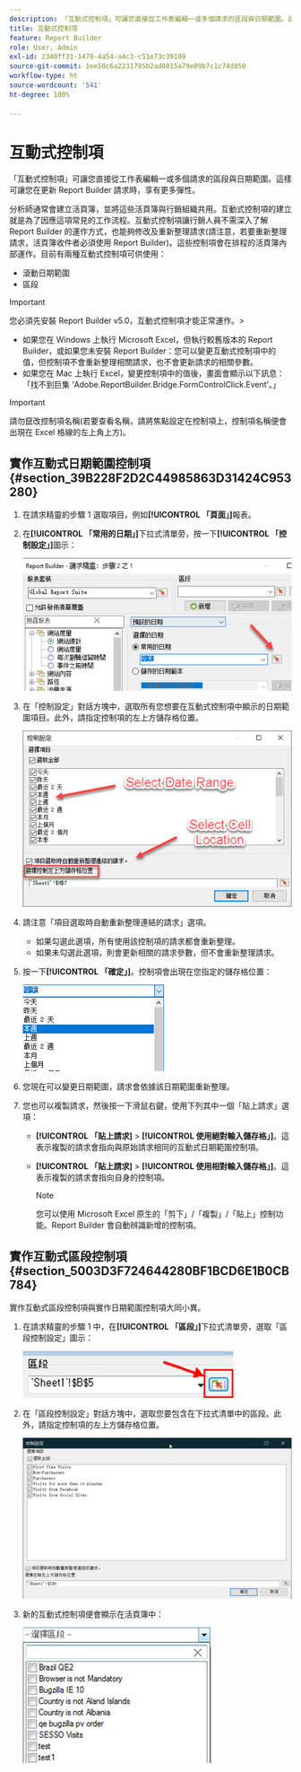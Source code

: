 ```yaml
---
description: 「互動式控制項」可讓您直接從工作表編輯一或多個請求的區段與日期範圍。這樣可讓您在更新 Report Builder 請求時，享有更多彈性。
title: 互動式控制項
feature: Report Builder
role: User, Admin
exl-id: 2340ff31-1478-4a54-a4c3-c51e73c39109
source-git-commit: 1ee50c6a2231795b2ad0015a79e09b7c1c74d850
workflow-type: ht
source-wordcount: '541'
ht-degree: 100%

---
```


# 互動式控制項

「互動式控制項」可讓您直接從工作表編輯一或多個請求的區段與日期範圍。這樣可讓您在更新 Report Builder 請求時，享有更多彈性。

分析師通常會建立活頁簿，並將這些活頁簿與行銷組織共用。互動式控制項的建立就是為了因應這項常見的工作流程。互動式控制項讓行銷人員不需深入了解 Report Builder 的運作方式，也能夠修改及重新整理請求(請注意，若要重新整理請求，活頁簿收件者必須使用 Report Builder)。這些控制項會在排程的活頁簿內部運作。目前有兩種互動式控制項可供使用：

* 滾動日期範圍
* 區段

>[!IMPORTANT]
>
>您必須先安裝 Report Builder v5.0，互動式控制項才能正常運作。>
>* 如果您在 Windows 上執行 Microsoft Excel，但執行較舊版本的 Report Builder，或如果您未安裝 Report Builder：您可以變更互動式控制項中的值，但控制項不會重新整理相關請求，也不會更新請求的相關參數。
>* 如果您在 Mac 上執行 Excel，變更控制項中的值後，畫面會顯示以下訊息：「找不到巨集 ‘Adobe.ReportBuilder.Bridge.FormControlClick.Event’。」
>


>[!IMPORTANT]
>
>請勿竄改控制項名稱(若要查看名稱，請將焦點設定在控制項上，控制項名稱便會出現在 Excel 格線的左上角上方)。

## 實作互動式日期範圍控制項 {#section_39B228F2D2C44985863D31424C953280}

1. 在請求精靈的步驟 1 選取項目，例如&#x200B;**[!UICONTROL 「頁面」]**&#x200B;報表。
1. 在&#x200B;**[!UICONTROL 「常用的日期」]**&#x200B;下拉式清單旁，按一下&#x200B;**[!UICONTROL 「控制設定」]**&#x200B;圖示：

   ![](assets/date_range_control.png)

1. 在「控制設定」對話方塊中，選取所有您想要在互動式控制項中顯示的日期範圍項目。此外，請指定控制項的左上方儲存格位置。

   ![](assets/control_settings.png)

1. 請注意「項目選取時自動重新整理連結的請求」選項。

   * 如果勾選此選項，所有使用該控制項的請求都會重新整理。
   * 如果未勾選此選項，則會更新相關的請求參數，但不會重新整理請求。

1. 按一下&#x200B;**[!UICONTROL 「確定」]**。控制項會出現在您指定的儲存格位置：

   ![](assets/date_range_control_interactive.png)

1. 您現在可以變更日期範圍，請求會依據該日期範圍重新整理。
1. 您也可以複製請求，然後按一下滑鼠右鍵，使用下列其中一個「貼上請求」選項：

   * **[!UICONTROL 「貼上請求]** > **[!UICONTROL 使用絕對輸入儲存格」]**。這表示複製的請求會指向與原始請求相同的互動式日期範圍控制項。

   * **[!UICONTROL 「貼上請求]** > **[!UICONTROL 使用相對輸入儲存格」]**。這表示複製的請求會指向自身的控制項。

      >[!NOTE]
      >
      >您可以使用 Microsoft Excel 原生的「剪下」/「複製」/「貼上」控制功能。Report Builder 會自動辨識新增的控制項。

## 實作互動式區段控制項 {#section_5003D3F724644280BF1BCD6E1B0CB784}

實作互動式區段控制項與實作日期範圍控制項大同小異。

1. 在請求精靈的步驟 1 中，在&#x200B;**[!UICONTROL 「區段」]**&#x200B;下拉式清單旁，選取「區段控制設定」圖示：

   ![](assets/segment_interactive_1.png)

1. 在「區段控制設定」對話方塊中，選取您要包含在下拉式清單中的區段。此外，請指定控制項的左上方儲存格位置。

   ![](assets/segment_drop_down_properties.png)

1. 新的互動式控制項便會顯示在活頁簿中：

   ![](assets/segment_interactive_3.png)
